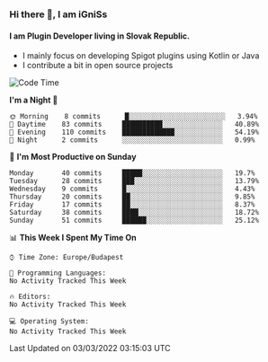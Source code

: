 ### Hi there 👋, I am iGniSs

#### I am Plugin Developer living in Slovak Republic.
- I mainly focus on developing Spigot plugins using Kotlin or Java
- I contribute a bit in open source projects

<!--START_SECTION:waka-->
![Code Time](http://img.shields.io/badge/Code%20Time-778%20hrs%208%20mins-blue)

**I'm a Night 🦉** 

```text
🌞 Morning    8 commits      █░░░░░░░░░░░░░░░░░░░░░░░░   3.94% 
🌆 Daytime    83 commits     ██████████░░░░░░░░░░░░░░░   40.89% 
🌃 Evening    110 commits    █████████████░░░░░░░░░░░░   54.19% 
🌙 Night      2 commits      ░░░░░░░░░░░░░░░░░░░░░░░░░   0.99%

```
📅 **I'm Most Productive on Sunday** 

```text
Monday       40 commits     █████░░░░░░░░░░░░░░░░░░░░   19.7% 
Tuesday      28 commits     ███░░░░░░░░░░░░░░░░░░░░░░   13.79% 
Wednesday    9 commits      █░░░░░░░░░░░░░░░░░░░░░░░░   4.43% 
Thursday     20 commits     ██░░░░░░░░░░░░░░░░░░░░░░░   9.85% 
Friday       17 commits     ██░░░░░░░░░░░░░░░░░░░░░░░   8.37% 
Saturday     38 commits     ████░░░░░░░░░░░░░░░░░░░░░   18.72% 
Sunday       51 commits     ██████░░░░░░░░░░░░░░░░░░░   25.12%

```


📊 **This Week I Spent My Time On** 

```text
⌚︎ Time Zone: Europe/Budapest

💬 Programming Languages: 
No Activity Tracked This Week

🔥 Editors: 
No Activity Tracked This Week

💻 Operating System: 
No Activity Tracked This Week

```


 Last Updated on 03/03/2022 03:15:03 UTC
<!--END_SECTION:waka-->